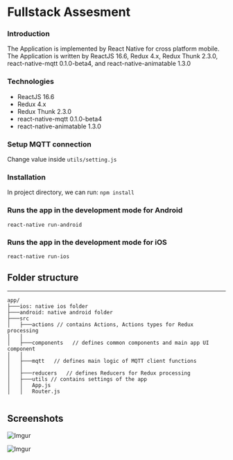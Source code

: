 # Fullstack Assesment

### Introduction
The Application is implemented by React Native for cross platform mobile. The Application is written by ReactJS 16.6, Redux 4.x, Redux Thunk 2.3.0, react-native-mqtt 0.1.0-beta4, and react-native-animatable 1.3.0

### Technologies
* ReactJS 16.6 
* Redux 4.x 
* Redux Thunk 2.3.0 
* react-native-mqtt 0.1.0-beta4
* react-native-animatable 1.3.0

### Setup MQTT connection 
Change value inside `utils/setting.js`


### Installation

In project directory, we can run: 
`npm install`

### Runs the app in the development mode for Android
`react-native run-android`

### Runs the app in the development mode for iOS
`react-native run-ios`

## Folder structure
---

```
app/
├───ios: native ios folder
├───android: native android folder
├───src
│   ├───actions // contains Actions, Actions types for Redux processing
│   │   
│   ├───components   // defines common components and main app UI component
│   │   
│   ├───mqtt   // defines main logic of MQTT client functions
│   │   
│   ├───reducers   // defines Reducers for Redux processing
│   ├───utils // contains settings of the app
│   │   App.js
│   │   Router.js
 
```

## Screenshots

![Imgur](https://i.imgur.com/Yu0jO8Y.png "Sensors List")

![Imgur](https://i.imgur.com/jAnyIzz.png "Alarm triggered")